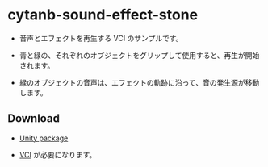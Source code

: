 # cytanb-sound-effect-stone

- 音声とエフェクトを再生する VCI のサンプルです。

- 青と緑の、それぞれのオブジェクトをグリップして使用すると、再生が開始されます。

- 緑のオブジェクトの音声は、エフェクトの軌跡に沿って、音の発生源が移動します。

## Download

- [Unity package](https://www.dropbox.com/s/gj7v4zwe8eorbqb/cytanb-sound-effect-stone-latest.unitypackage?dl=1)

- [VCI](https://github.com/virtual-cast/VCI) が必要になります。
